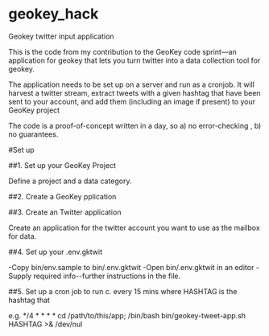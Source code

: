 geokey_hack
===========

Geokey twitter input application 

This is the code from my contribution to the GeoKey code sprint—an application for geokey that lets you turn twitter into a data collection tool for geokey. 

The application needs to be set up on a server and run as a cronjob. It will harvest a twitter stream, extract tweets with a given hashtag that have been sent to your account, and add them (including an image if present) to your GeoKey project

The code is a proof-of-concept written in a day, so a) no error-checking , b) no guarantees. 

#Set up

##1. Set up your GeoKey Project

Define a project and a data category. 

##2. Create a GeoKey pplication

##3. Create an Twitter application 

Create an application for the twitter account you want to use as the mailbox for data. 

##4. Set up your .env.gktwit

-Copy bin/env.sample to bin/.env.gktwit
-Open bin/.env.gktwit in an editor
-Supply required info--further instructions in the file. 


##5. Set up a cron job to run c. every 15 mins
where HASHTAG is the hashtag that 

e.g.  */4 *  * * * cd /path/to/this/app; /bin/bash bin/geokey-tweet-app.sh HASHTAG >& /dev/nul 




